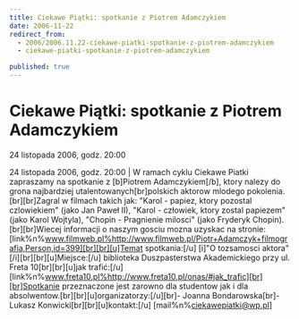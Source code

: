 ```yaml
---
title: Ciekawe Piątki: spotkanie z Piotrem Adamczykiem
date: 2006-11-22
redirect_from: 
  - 2006/2006.11.22-ciekawe-piatki-spotkanie-z-piotrem-adamczykiem
  - ciekawe-piatki-spotkanie-z-piotrem-adamczykiem

published: true
---
```




# Ciekawe Piątki: spotkanie z Piotrem Adamczykiem

<time>24 listopada 2006, godz. 20:00</time>

24 listopada 2006, godz. 20:00 | W ramach cyklu Ciekawe Piatki zapraszamy na spotkanie z [b]Piotrem Adamczykiem[/b], ktory nalezy do grona najbardziej utalentowanych[br]polskich aktorow mlodego pokolenia.[br][br]Zagral w filmach takich jak: "Karol - papiez, ktory pozostal czlowiekiem" (jako Jan Paweł II), "Karol - człowiek, ktory zostal papiezem" (jako Karol Wojtyla), "Chopin - Pragnienie milosci" (jako Fryderyk Chopin).[br][br]Wiecej informacji o naszym gosciu mozna uzyskac na stronie: [link%n%www.filmweb.pl%http://www.filmweb.pl/Piotr+Adamczyk+filmografia,Person,id=399][br][br][u]Temat spotkania:[/u] [i]"O tozsamosci aktora"[/i][br][br][u]Miejsce:[/u] biblioteka Duszpasterstwa Akademickiego przy ul. Freta 10[br][br][u]jak trafić:[/u] [link%n%www.freta10.pl%http://www.freta10.pl/onas/#jak_trafic][br][br]Spotkanie przeznaczone jest zarowno dla studentow jak i dla absolwentow.[br][br][u]organizatorzy:[/u][br]- Joanna 
Bondarowska[br]- Lukasz Konwicki[br][br][u]kontakt:[/u] [mail%n%ciekawepiatki@wp.pl]

<!--CONTENT FROM OLD SERVER (jos before 2013): 24 listopada 2006, godz. 20:00 | W ramach cyklu Ciekawe Piatki zapraszamy na spotkanie z [b]Piotrem Adamczykiem[/b], ktory nalezy do grona najbardziej utalentowanych[br]polskich aktorow mlodego pokolenia.[br][br]Zagral w filmach takich jak: "Karol - papiez, ktory pozostal czlowiekiem" (jako Jan Paweł II), "Karol - człowiek, ktory zostal papiezem" (jako Karol Wojtyla), "Chopin - Pragnienie milosci" (jako Fryderyk Chopin).[br][br]Wiecej informacji o naszym gosciu mozna uzyskac na stronie: [link%n%www.filmweb.pl%http://www.filmweb.pl/Piotr+Adamczyk+filmografia,Person,id=399][br][br][u]Temat spotkania:[/u] [i]"O tozsamosci aktora"[/i][br][br][u]Miejsce:[/u] biblioteka Duszpasterstwa Akademickiego przy ul. Freta 10[br][br][u]jak trafić:[/u] [link%n%www.freta10.pl%http://www.freta10.pl/onas/#jak_trafic][br][br]Spotkanie przeznaczone jest zarowno dla studentow jak i dla absolwentow.[br][br][u]organizatorzy:[/u][br]- Joanna Bondarowska[br]- Lukasz Konwicki[br][br][u]kontakt:[/u] [mail%n%ciekawepiatki@wp.pl]
-->

<!--{{json:{"created_date":"2006-11-22 14:23:46","publish_down":"0000-00-00 00:00:00","id":"420"}}}-->